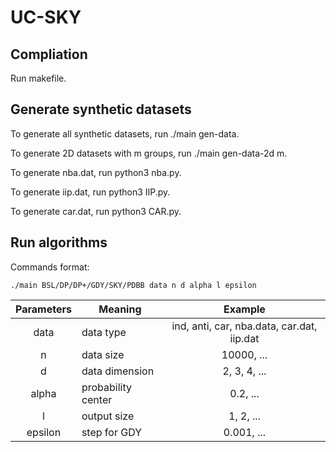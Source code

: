# UC-SKY

## Compliation

Run makefile.

## Generate synthetic datasets

To generate all synthetic datasets, run ./main gen-data.

To generate 2D datasets with m groups, run ./main gen-data-2d m.

To generate nba.dat, run python3 nba.py.

To generate iip.dat, run python3 IIP.py.

To generate car.dat, run python3 CAR.py.

## Run algorithms

Commands format:
```
./main BSL/DP/DP+/GDY/SKY/PDBB data n d alpha l epsilon
```
|Parameters|Meaning|Example|
|:---:|---|:---:|
|data|data type|ind, anti, car, nba.data, car.dat, iip.dat|
|n|data size|10000, ...|
|d|data dimension|2, 3, 4, ...|
|alpha|probability center|0.2, ...|
|l|output size|1, 2, ...|
|epsilon|step for GDY|0.001, ...|

